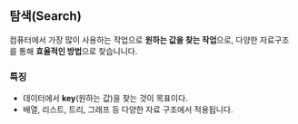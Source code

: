 ## 탐색(Search)
컴퓨터에서 가장 많이 사용하는 작업으로 **원하는 값을 찾는 작업**으로, 다양한 자료구조를 통해 **효율적인 방법**으로 찾습니니다.

### 특징
- 데이터에서 **key**(원하는 값)을 찾는 것이 목표이다.
- 배열, 리스트, 트리, 그래프 등 다양한 자료 구조에서 적용됩니다.